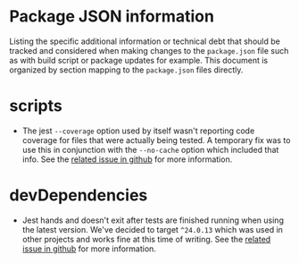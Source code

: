 # Package JSON information

Listing the specific additional information or technical debt that should be
tracked and considered when making changes to the `package.json` file such as
with build script or package updates for example. This document is organized by
section mapping to the `package.json` files directly.

# scripts

- The jest `--coverage` option used by itself wasn't reporting code coverage for
  files that were actually being tested. A temporary fix was to use this in
  conjunction with the `--no-cache` option which included that info. See the
  [related issue in github](https://github.com/facebook/jest/issues/10800#issue-739132209)
  for more information.

# devDependencies

- Jest hands and doesn't exit after tests are finished running when using the
  latest version. We've decided to target `^24.0.13` which was used in other
  projects and works fine at this time of writing. See the
  [related issue in github](https://github.com/facebook/jest/issues/9473#issuecomment-721366521)
  for more information.
